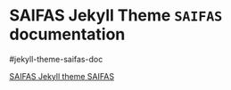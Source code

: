 # SAIFAS Jekyll Theme `SAIFAS` documentation

#jekyll-theme-saifas-doc

[SAIFAS Jekyll theme SAIFAS](https://github.com/JekyllGO/saifas-ssg-jekyll-theme-saifas/blob/main/README.md)
